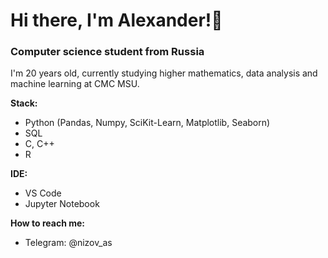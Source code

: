 # Hi there, I'm Alexander!👋
### Computer science student from Russia

I'm 20 years old, currently studying higher mathematics, data analysis and machine learning at CMC MSU.

**Stack:**
- Python (Pandas, Numpy, SciKit-Learn, Matplotlib, Seaborn)
- SQL
- C, C++
- R

**IDE:**
- VS Code
- Jupyter Notebook

**How to reach me:**
* Telegram: @nizov_as

<!--
**nizov-as/nizov-as** is a ✨ _special_ ✨ repository because its `README.md` (this file) appears on your GitHub profile.

Here are some ideas to get you started:

- 🔭 I’m currently working on ...
- 🌱 I’m currently learning ...
- 👯 I’m looking to collaborate on ...
- 🤔 I’m looking for help with ...
- 💬 Ask me about ...
- 📫 How to reach me: ...
- 😄 Pronouns: ...
- ⚡ Fun fact: ...
-->
